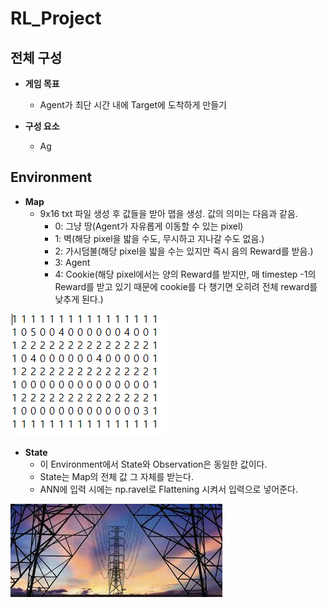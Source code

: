 # RL_Project

## 전체 구성
- **게임 목표**
  - Agent가 최단 시간 내에 Target에 도착하게 만들기

- **구성 요소**
  - Ag
 
## Environment
- **Map**
  - 9x16 txt 파일 생성 후 값들을 받아 맵을 생성. 값의 의미는 다음과 같음.<br/>
    - 0: 그냥 땅(Agent가 자유롭게 이동할 수 있는 pixel)
    - 1: 벽(해당 pixel을 밟을 수도, 무시하고 지나갈 수도 없음.)
    - 2: 가시덤불(해당 pixel을 밟을 수는 있지만 즉시 음의 Reward를 받음.)
    - 3: Agent
    - 4: Cookie(해당 pixel에서는 양의 Reward를 받지만, 매 timestep -1의 Reward를 받고 있기 때문에 cookie를 다 챙기면 오히려 전체 reward를 낮추게 된다.)

![poster](./916.PNG)

- **State**
  - 이 Environment에서 State와 Observation은 동일한 값이다.<br/>
  - State는 Map의 전체 값 그 자체를 받는다.<br/>
  - ANN에 입력 시에는 np.ravel로 Flattening 시켜서 입력으로 넣어준다.<br/>


![poster](./gg.jpg)
